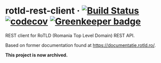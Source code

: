 # rotld-rest-client &middot; [![Build Status](https://travis-ci.org/alinchican/rotld-rest-client.svg?branch=master)](https://travis-ci.org/alinchican/rotld-rest-client) [![codecov](https://codecov.io/gh/alinchican/rotld-rest-client/branch/master/graph/badge.svg)](https://codecov.io/gh/alinchican/rotld-rest-client) [![Greenkeeper badge](https://badges.greenkeeper.io/alinchican/rotld-rest-client.svg)](https://greenkeeper.io/)

REST client for RoTLD (Romania Top Level Domain) REST API.

Based on former documentation found at https://documentatie.rotld.ro/.

**This project is now archived.**
